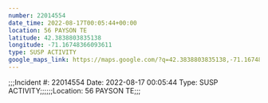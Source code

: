 ```yaml
---
number: 22014554
date_time: 2022-08-17T00:05:44+00:00
location: 56 PAYSON TE
latitude: 42.3838803835138
longitude: -71.16748366093611
type: SUSP ACTIVITY
google_maps_link: https://maps.google.com/?q=42.3838803835138,-71.16748366093611
---
```


;;;Incident #: 22014554   Date: 2022-08-17 00:05:44   Type: SUSP ACTIVITY;;;;;;Location: 56 PAYSON TE;;;
